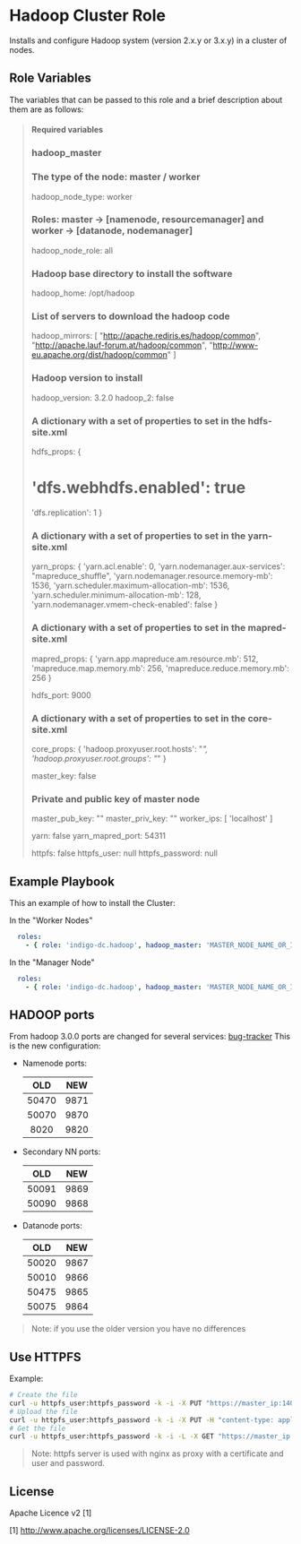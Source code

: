 Hadoop Cluster Role 
==================

Installs and configure Hadoop system (version 2.x.y or 3.x.y) in a cluster of nodes.

Role Variables
--------------

The variables that can be passed to this role and a brief description about them are as follows:

> #### Required variables
> ### hadoop_master
> 
> ### The type of the node: master / worker
> hadoop_node_type: worker
> ### Roles: master -> [namenode, resourcemanager] and worker -> [datanode, nodemanager]
> hadoop_node_role: all
> ### Hadoop base directory to install the software
> hadoop_home: /opt/hadoop
> ### List of servers to download the hadoop code
> hadoop_mirrors: [ 
>   "http://apache.rediris.es/hadoop/common",
>   "http://apache.lauf-forum.at/hadoop/common",
>   "http://www-eu.apache.org/dist/hadoop/common"
> ]
> ### Hadoop version to install
> hadoop_version: 3.2.0
> hadoop_2: false
> ### A dictionary with a set of properties to set in the hdfs-site.xml
> hdfs_props: {
>   # 'dfs.webhdfs.enabled': true
>   'dfs.replication': 1
> }
> ### A dictionary with a set of properties to set in the yarn-site.xml
> yarn_props: {
>   'yarn.acl.enable': 0,
>   'yarn.nodemanager.aux-services': "mapreduce_shuffle",
>   'yarn.nodemanager.resource.memory-mb': 1536,
>   'yarn.scheduler.maximum-allocation-mb': 1536,
>   'yarn.scheduler.minimum-allocation-mb': 128,
>   'yarn.nodemanager.vmem-check-enabled': false
> }
> ### A dictionary with a set of properties to set in the mapred-site.xml
> mapred_props: {
>   'yarn.app.mapreduce.am.resource.mb': 512,
>   'mapreduce.map.memory.mb': 256,
>   'mapreduce.reduce.memory.mb': 256
> }
> 
> hdfs_port: 9000
> ### A dictionary with a set of properties to set in the core-site.xml
> core_props: {
>   'hadoop.proxyuser.root.hosts': "*",
>   'hadoop.proxyuser.root.groups': "*"
> }
> 
> master_key: false
> ### Private and public key of master node
> master_pub_key: ""
> master_priv_key: ""
> worker_ips: [ 'localhost' ]
> 
> yarn: false
> yarn_mapred_port: 54311
> 
> httpfs: false
> httpfs_user: null
> httpfs_password: null

Example Playbook
----------------

This an example of how to install the Cluster:

In the "Worker Nodes"
```yml
  roles:
    - { role: 'indigo-dc.hadoop', hadoop_master: 'MASTER_NODE_NAME_OR_IP' }
```

In the "Manager Node"
```yml
  roles:
    - { role: 'indigo-dc.hadoop', hadoop_master: 'MASTER_NODE_NAME_OR_IP', hadoop_node_type: 'master'}
```

HADOOP ports
------------

From hadoop 3.0.0 ports are changed for several services: [bug-tracker](https://issues.apache.org/jira/browse/HDFS-9427)
This is the new configuration:

- Namenode ports:

  |  OLD | NEW  |
  |:----:|:----:|
  | 50470|9871  |
  | 50070|9870  |
  |  8020|9820  |

- Secondary NN ports:

  |  OLD | NEW  |
  |:----:|:----:|
  | 50091|9869  |
  | 50090|9868  |

- Datanode ports:

  |  OLD | NEW  |
  |:----:|:----:|
  | 50020|9867  |
  | 50010|9866  |
  | 50475|9865  |
  | 50075|9864  |

> Note: if you use the older version you have no differences

Use HTTPFS
----------

Example:

```bash
# Create the file
curl -u httpfs_user:httpfs_password -k -i -X PUT "https://master_ip:14000/webhdfs/v1/test.txt?op=CREATE&user.name=root&noredirect=true&overwrite=true"
# Upload the file
curl -u httpfs_user:httpfs_password -k -i -X PUT -H "content-type: application/octet-stream" -T /path/to/my/original/file/test.txt  "https://master_ip:14000/webhdfs/v1/test.txt?op=CREATE&data=true&user.name=root&noredirect=true&overwrite=true&data=true"
# Get the file
curl -u httpfs_user:httpfs_password -k -i -L -X GET "https://master_ip:14000/webhdfs/v1/test.txt?op=OPEN&user.name=root&noredirect=true"
```

> Note: httpfs server is used with nginx as proxy with a certificate and user and password.

License
-------

Apache Licence v2 [1]

[1] http://www.apache.org/licenses/LICENSE-2.0

